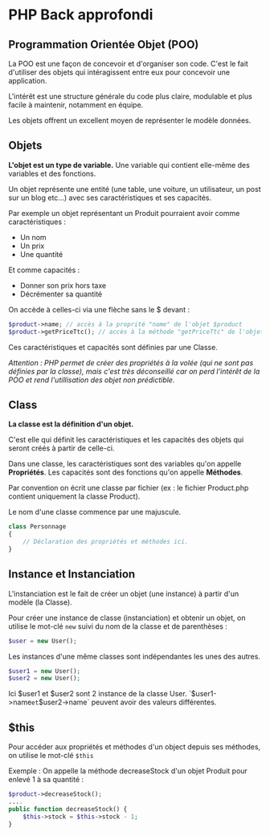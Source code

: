 # PHP Back approfondi

## Programmation Orientée Objet (POO)

La POO est une façon de concevoir et d'organiser son code.
C'est le fait d'utiliser des objets qui intéragissent entre eux pour concevoir une application.

L'intérêt est une structure générale du code plus claire, modulable et plus facile à maintenir, notamment en équipe.

Les objets offrent un excellent moyen de représenter le modèle données.

## Objets

__L'objet est un type de variable.__
Une variable qui contient elle-même des variables et des fonctions.

Un objet représente une entité (une table, une voiture, un utilisateur, un post sur un blog etc...) avec ses caractéristiques et ses capacités.

Par exemple un objet représentant un Produit pourraient avoir comme caractéristiques : 
- Un nom
- Un prix
- Une quantité

Et comme capacités : 
- Donner son prix hors taxe
- Décrémenter sa quantité 

On accède à celles-ci via une flèche sans le $ devant : 

```php
$product->name; // accès à la proprité "name" de l'objet $product
$product->getPriceTtc(); // accès à la méthode "getPriceTtc" de l'objet $product
```

Ces caractéristiques et capacités sont définies par une Classe.

*Attention : PHP permet de créer des propriétés à la volée (qui ne sont pas définies par la classe), mais c'est très déconseillé car on perd l'intérêt de la POO et rend l'utillisation des objet non prédictible.*

## Class 

__La classe est la définition d'un objet.__

C'est elle qui définit les caractéristiques et les capacités des objets qui seront créés à partir de celle-ci.

Dans une classe, les caractéristiques sont des variables qu'on appelle __Propriétés__.
Les capacités sont des fonctions qu'on appelle __Méthodes__.

Par convention on écrit une classe par fichier (ex : le fichier Product.php contient uniquement la classe Product).

Le nom d'une classe commence par une majuscule.

```php
class Personnage
{
    // Déclaration des propriétés et méthodes ici.
}
```

## Instance et Instanciation

L'instanciation est le fait de créer un objet (une instance) à partir d'un modèle (la Classe).

Pour créer une instance de classe (instanciation) et obtenir un objet, on utilise le mot-clé `new` suivi du nom de la classe et de parenthèses : 
```php
$user = new User();
```

Les instances d'une même classes sont indépendantes les unes des autres.
```php
$user1 = new User();
$user2 = new User();
```
Ici $user1 et $user2 sont 2 instance de la classe User. `$user1->name` et `$user2->name` peuvent avoir des valeurs différentes.

## $this

Pour accéder aux propriétés et méthodes d'un object depuis ses méthodes, on utilise le mot-clé `$this` 

Exemple : 
On appelle la méthode decreaseStock d'un objet Produit pour enlevé 1 à sa quantité : 
```php
$product->decreaseStock();
....
public function decreaseStock() {
    $this->stock = $this->stock - 1;
}
```
